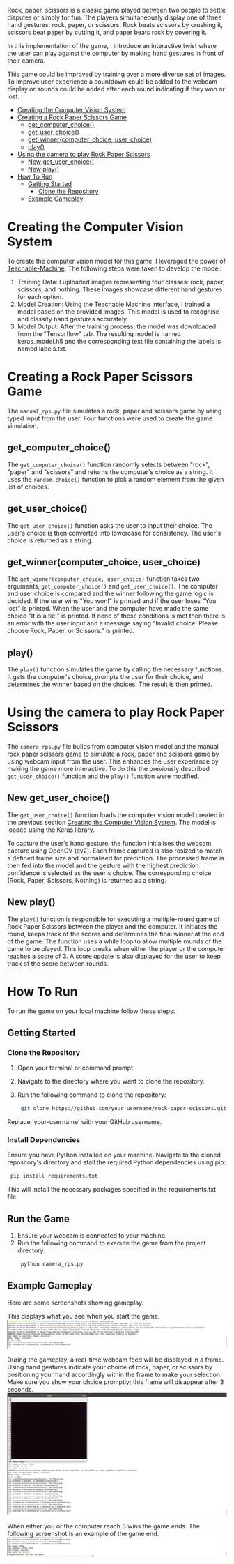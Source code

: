 
Rock, paper, scissors is a classic game played between two people to settle disputes or simply for fun. The players simultaneously display one of three hand gestures: rock, paper, or scissors. Rock beats scissors by crushing it, scissors beat paper by cutting it, and paper beats rock by covering it.

In this implementation of the game, I introduce an interactive twist where the user can play against the computer by making hand gestures in front of their camera.

This game could be improved by training over a more diverse set of images. To improve user experience a countdown could be added to the webcam display or sounds could be added after each round indicating if they won or lost. 


- [Creating the Computer Vision System](#creating-the-computer-vision-system)
- [Creating a Rock Paper Scissors Game](#creating-a-rock-paper-scissors-game)
	- [get\_computer\_choice()](#get_computer_choice)
	- [get\_user\_choice()](#get_user_choice)
	- [get\_winner(computer\_choice, user\_choice)](#get_winnercomputer_choice-user_choice)
	- [play()](#play)
- [Using the camera to play Rock Paper Scissors](#using-the-camera-to-play-rock-paper-scissors)
	- [New get\_user\_choice()](#new-get_user_choice)
	- [New play()](#new-play)
- [How To Run](#how-to-run)
	- [Getting Started](#getting-started)
		- [Clone the Repository](#clone-the-repository)
	- [Example Gameplay](#example-gameplay)

# Creating the Computer Vision System

To create the computer vision model for this game, I leveraged the power of [Teachable-Machine](https://teachablemachine.withgoogle.com). The following steps were taken to develop the model:

1) Training Data: I uploaded images representing four classes: rock, paper, scissors, and nothing. These images showcase different hand gestures for each option.
2) Model Creation: Using the Teachable Machine interface, I trained a model based on the provided images. This model is used to recognise and classify hand gestures accurately.
3) Model Output: After the training process, the model was downloaded from the "Tensorflow" tab. The resulting model is named keras_model.h5 and the corresponding text file containing the labels is named labels.txt.


# Creating a Rock Paper Scissors Game

The `manual_rps.py` file simulates a rock, paper and scissors game by using typed input from the user. Four functions were used to create the game simulation. 

## get_computer_choice()
The `get_computer_choice()` function randomly selects between "rock", "paper" and "scissors" and returns the computer's choice as a string. It uses the `random.choice()` function to pick a random element from the given list of choices.

## get_user_choice()
The `get_user_choice()` function asks the user to input their choice. The user's choice is then converted into lowercase for consistency. The user's choice is returned as a string.

## get_winner(computer_choice, user_choice)
The `get_winner(computer_choice, user_choice)` function takes two arguments, `get_computer_choice()` and `get_user_choice()`. The computer and user choice is compared and the winner following the game logic is decided. If the user wins "You won!" is printed and if the user loses "You lost" is printed. When the user and the computer have made the same choice "It is a tie!" is printed. If none of these conditions is met then there is an error with the user input and a message saying "Invalid choice! Please choose Rock, Paper, or Scissors." is printed. 

## play()

The `play()` function simulates the game by calling the necessary functions. It gets the computer's choice, prompts the user for their choice, and determines the winner based on the choices. The result is then printed.

# Using the camera to play Rock Paper Scissors

The `camera_rps.py` file builds from computer vision model and the manual rock paper scissors game to simulate a rock, paper and scissors game by using webcam input from the user. This enhances the user experience by making the game more interactive. To do this the previously described `get_user_choice()` function and the `play()` function were modified. 

## New get_user_choice()
The `get_user_choice()` function loads the computer vision model created in the previous section [Creating the Computer Vision System](#creating-the-computer-vision-system). The model is loaded using the Keras library. 

To capture the user's hand gesture, the function initialises the webcam capture using OpenCV (cv2). Each frame captured is also resized to match a defined frame size and normalised for prediction. The processed frame is then fed into the model and the gesture with the highest prediction confidence is selected as the user's choice. The corresponding choice (Rock, Paper, Scissors, Nothing) is returned as a string.

## New play()

The `play()` function is responsible for executing a multiple-round game of Rock Paper Scissors between the player and the computer. It initiates the round, keeps track of the scores and determines the final winner at the end of the game. The function uses a while loop to allow multiple rounds of the game to be played. This loop breaks when either the player or the computer reaches a score of 3. A score update is also displayed for the user to keep track of the score between rounds. 

# How To Run

To run the game on your local machine follow these steps:

## Getting Started

### Clone the Repository

1. Open your terminal or command prompt.
2. Navigate to the directory where you want to clone the repository.
3. Run the following command to clone the repository:

   ```bash
	git clone https://github.com/your-username/rock-paper-scissors.git

Replace 'your-username' with your GitHub username.

### Install Dependencies

Ensure you have Python installed on your machine. Navigate to the cloned repository's directory and stall the required Python dependencies using pip:

   ```bash
	pip install requirements.txt
   ```	
This will install the necessary packages specified in the requirements.txt file.

## Run the Game

1. Ensure your webcam is connected to your machine.
2. Run the following command to execute the game from the project directory:
   ``` bash
	python camera_rps.py
   ```

## Example Gameplay
Here are some screenshots showing gameplay:

This displays what you see when you start the game. 
![Screenshot 1](screenshots/example_start.png)

During the gameplay, a real-time webcam feed will be displayed in a frame. Using hand gestures indicate your choice of rock, paper, or scissors by positioning your hand accordingly within the frame to make your selection. Make sure you show your choice promptly; this frame will disappear after 3 seconds.
![Screenshot 1](screenshots/example_capture.png)

When either you or the computer reach 3 wins the game ends. The following screenshot is an example of the game end.
![Screenshot 1](screenshots/example_end.png)







